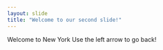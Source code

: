 ```yaml
---
layout: slide
title: "Welcome to our second slide!"
---
```

Welcome to New York
Use the left arrow to go back!
